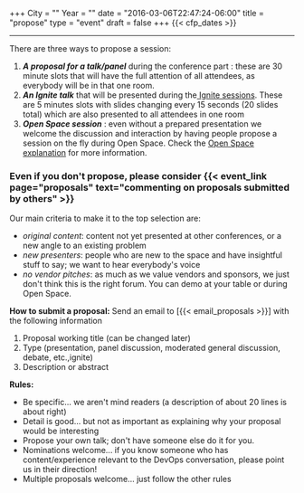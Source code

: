 +++
City = ""
Year = ""
date = "2016-03-06T22:47:24-06:00"
title = "propose"
type = "event"
draft = false
+++
  {{< cfp_dates >}}

<hr>
There are three ways to propose a session:
<ol>
  <li><strong><em>A proposal for a talk/panel</em></strong> during the conference part : these are 30 minute slots that will have the full attention of all attendees, as everybody will be in that one room.</li>
  <li><strong><em>An Ignite talk</em></strong> that will be presented during the<a href="/pages/ignite-talks-format"> Ignite sessions</a>. These are 5 minutes slots with slides changing every 15 seconds (20 slides total) which are also presented to all attendees in one room</li>
  <li><strong><em>Open Space session</em></strong> : even without a prepared presentation we welcome the discussion and interaction by having people propose a session on the fly during Open Space. Check the <a href="/pages/open-space-format">Open Space explanation</a> for more information.
</ol>

### Even if you don't propose, please consider {{< event_link page="proposals" text="commenting on proposals submitted by others" >}}

Our main criteria to make it to the top selection are:

- _original content_: content not yet presented at other conferences, or a new angle to an existing problem
- _new presenters_: people who are new to the space and have insightful stuff to say; we want to hear everybody's voice
- _no vendor pitches_: as much as we value vendors and sponsors, we just don't think this is the right forum. You can demo at your table or during Open Space.

<strong>How to submit a proposal:</strong> Send an email to [{{< email_proposals >}}] with the following information
<ol>
	<li>Proposal working title (can be changed later)</li>
	<li>Type (presentation, panel discussion, moderated general discussion, debate, etc.,ignite)</li>
	<li>Description or abstract</li>
</ol>
<strong>Rules:</strong>
<ul>
	<li>Be specific... we aren't mind readers (a description of about 20 lines is about right)</li>
	<li>Detail is good... but not as important as explaining why your proposal would be interesting</li>
	<li>Propose your own talk; don't have someone else do it for you.</li>
	<li>Nominations welcome... if you know someone who has content/experience relevant to the DevOps conversation, please point us in their direction!</li>
	<li>Multiple proposals welcome... just follow the other rules</li>
</ul>
